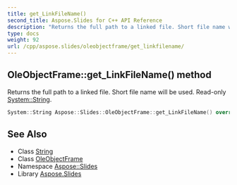 ```yaml
---
title: get_LinkFileName()
second_title: Aspose.Slides for C++ API Reference
description: "Returns the full path to a linked file. Short file name will be used. Read-only System::String."
type: docs
weight: 92
url: /cpp/aspose.slides/oleobjectframe/get_linkfilename/
---
```

## OleObjectFrame::get_LinkFileName() method


Returns the full path to a linked file. Short file name will be used. Read-only [System::String](../../../system/string/).

```cpp
System::String Aspose::Slides::OleObjectFrame::get_LinkFileName() override
```

## See Also

* Class [String](../../system/string/)
* Class [OleObjectFrame](./)
* Namespace [Aspose::Slides](../)
* Library [Aspose.Slides](../../)